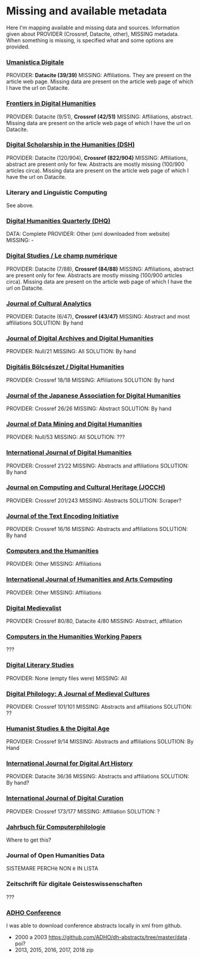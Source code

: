 # Missing and available metadata
Here I'm mapping available and missing data and sources. Information given about PROVIDER (Crossref, Datacite, other), MISSING metadata. When something is missing, is specified what and some options are provided. 

### <a href="https://umanisticadigitale.unibo.it/index" target="_blank">Umanistica Digitale</a>
PROVIDER: **Datacite (39/39)**
MISSING: Affiliations. They are present on the article web page. Missing data are present on the article web page of which I have the url on Datacite.

### <a href="https://www.frontiersin.org/journals/digital-humanities" target="_blank">Frontiers in Digital Humanities</a>
PROVIDER: Datacite (9/51), **Crossref (42/51)**
MISSING: Affiliations, abstract. Missing data are present on the article web page of which I have the url on Datacite.

### <a href="https://academic.oup.com/dsh" target="_blank">Digital Scholarship in the Humanities (DSH)</a>
PROVIDER: Datacite (120/904), **Crossref (822/904)**
MISSING: Affiliations, abstract are present only for few. Abstracts are mostly missing (100/900 articles circa). Missing data are present on the article web page of which I have the url on Datacite.

### Literary and Linguistic Computing
See above.

### <a href="http://www.digitalhumanities.org/dhq/about/about.html" target="_blank">Digital Humanities Quarterly (DHQ)</a>
DATA: Complete
PROVIDER: Other (xml downloaded from website)
MISSING: -

### <a href="https://www.digitalstudies.org/" target="_blank">Digital Studies / Le champ numérique</a>
PROVIDER: Datacite (7/88), **Crossref (84/88)**
MISSING: Affiliations, abstract are present only for few. Abstracts are mostly missing (100/900 articles circa). Missing data are present on the article web page of which I have the url on Datacite. 


### <a href="https://culturalanalytics.org/" target="_blank">Journal of Cultural Analytics</a>
PROVIDER: Datacite (6/47), **Crossref (43/47)**
MISSING: Abstract and most affiliations
SOLUTION: By hand

### <a href="http://www.ainoscopress.com/journal-of-digital-archives-and-digital-humanities.html" target="_blank">Journal of Digital Archives and Digital Humanities</a>
PROVIDER: Null/21
MISSING: All
SOLUTION: By hand

### <a href="http://ojs.elte.hu/index.php/digitalisbolcseszet" target="_blank">Digitális Bölcsészet / Digital Humanities</a>
PROVIDER: Crossref 18/18
MISSING: Affiliations
SOLUTION: By hand


### <a href="https://www.jstage.jst.go.jp/browse/jjadh" target="_blank">Journal of the Japanese Association for Digital Humanities</a>
PROVIDER: Crossref 26/26
MISSING: Abstract
SOLUTION: By hand

### <a href="https://jdmdh.episciences.org/" target="_blank">Journal of Data Mining and Digital Humanities</a>
PROVIDER: Null/53 
MISSING: All
SOLUTION: ???

### <a href="https://www.springer.com/statistics/journal/42803" target="_blank">International Journal of Digital Humanities</a>
PROVIDER: Crossref 21/22 
MISSING: Abstracts and affiliations
SOLUTION: By hand

### <a href="https://dl.acm.org/citation.cfm?id=J1157" target="_blank">Journal on Computing and Cultural Heritage (JOCCH)</a>
PROVIDER: Crossref 201/243
MISSING: Abstracts
SOLUTION: Scraper?

### <a href="https://journals.openedition.org/jtei/" target="_blank">Journal of the Text Encoding Initiative</a>
PROVIDER: Crossref 16/16
MISSING: Abstracts and affiliations
SOLUTION: By hand

### <a href="https://www.jstor.org/journal/comphuma" target="_blank">Computers and the Humanities</a>
PROVIDER: Other
MISSING: Affiliations

### <a href="https://www.euppublishing.com/loi/ijhac" target="_blank">International Journal of Humanities and Arts Computing</a>
PROVIDER: Other
MISSING: Affiliations
 
### <a href="https://journal.digitalmedievalist.org/" target="_blank">Digital Medievalist</a>
PROVIDER: Crossref 80/80, Datacite 4/80
MISSING: Abstract, affiliation

### <a href="http://projects.chass.utoronto.ca/chwp/index.html" target="_blank">Computers in the Humanities Working Papers</a>
???

### <a href="https://journals.psu.edu/dls" target="_blank">Digital Literary Studies</a>
PROVIDER: None (empty files were)
MISSING: All  

### <a href="https://muse.jhu.edu/journal/550" target="_blank">Digital Philology: A Journal of Medieval Cultures</a>
PROVIDER: Crossref 101/101
MISSING: Abstracts and affiliations
SOLUTION: ??

### <a href="https://journals.oregondigital.org/hsda#:~:text=This%20peer%2Dreviewed%20e%2Djournal,Directory%20of%20Open%20Access%20Journals." target="_blank">Humanist Studies & the Digital Age</a>
PROVIDER: Crossref 9/14
MISSING: Abstracts and affiliations
SOLUTION: By Hand

### <a href="https://journals.ub.uni-heidelberg.de/index.php/dah/issue/archive" target="_blank">International Journal for Digital Art History</a>
PROVIDER: Datacite 36/36
MISSING: Abstracts and affiliations
SOLUTION: By hand?

### <a href="http://www.ijdc.net/" target="_blank">International Journal of Digital Curation</a>
PROVIDER: Crossref 173/177
MISSING: Affiliation
SOLUTION: ?

### <a href="https://brill.com/view/serial/JP" target="_blank">Jahrbuch für Computerphilologie</a>
Where to get this?

### Journal of Open Humanities Data
SISTEMARE PERCHè NON è IN LISTA

### Zeitschrift für digitale Geisteswissenschaften
???

### <a href="https://adho.org/conference" target="_blank">ADHO Conference</a>
I was able to download conference abstracts locally in xml from github. 
- 2000 a 2003 https://github.com/ADHO/dh-abstracts/tree/master/data . poi?
- 2013, 2015, 2016, 2017, 2018 zip